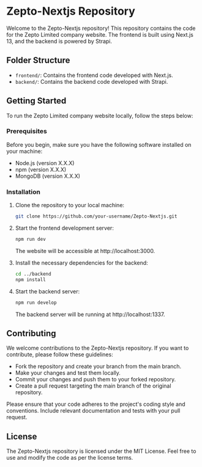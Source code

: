# Zepto-Nextjs Repository

Welcome to the Zepto-Nextjs repository! This repository contains the code for the Zepto Limited company website. The frontend is built using Next.js 13, and the backend is powered by Strapi.

## Folder Structure

- `frontend/`: Contains the frontend code developed with Next.js.
- `backend/`: Contains the backend code developed with Strapi.

## Getting Started

To run the Zepto Limited company website locally, follow the steps below:

### Prerequisites

Before you begin, make sure you have the following software installed on your machine:

- Node.js (version X.X.X)
- npm (version X.X.X)
- MongoDB (version X.X.X)

### Installation

1. Clone the repository to your local machine:

   ```bash
   git clone https://github.com/your-username/Zepto-Nextjs.git

2. Start the frontend development server:
    ```bash
    npm run dev
    ```
   The website will be accessible at http://localhost:3000.

3. Install the necessary dependencies for the backend:
    ```bash
    cd ../backend
    npm install
    ```

4. Start the backend server:
    ```bash
    npm run develop
    ```
   The backend server will be running at http://localhost:1337.

## Contributing

We welcome contributions to the Zepto-Nextjs repository. If you want to contribute, please follow these guidelines:

- Fork the repository and create your branch from the main branch.
- Make your changes and test them locally.
- Commit your changes and push them to your forked repository.
- Create a pull request targeting the main branch of the original repository.

Please ensure that your code adheres to the project's coding style and conventions. Include relevant documentation and tests with your pull request.

## License

The Zepto-Nextjs repository is licensed under the MIT License. Feel free to use and modify the code as per the license terms.



